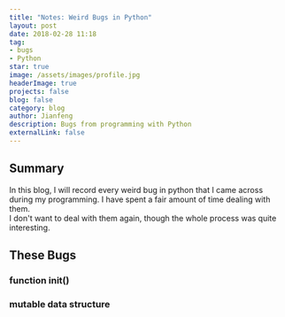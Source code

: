 ```yaml
---
title: "Notes: Weird Bugs in Python"
layout: post
date: 2018-02-28 11:18
tag:
- bugs
- Python
star: true
image: /assets/images/profile.jpg
headerImage: true
projects: false
blog: false
category: blog
author: Jianfeng
description: Bugs from programming with Python
externalLink: false
---
```


## Summary

In this blog, I will record every weird bug in python that I came across during my programming. I have spent a fair amount of time dealing with them.<br/>
I don't want to deal with them again, though the whole process was quite interesting.

## These Bugs

### function init()

### mutable data structure